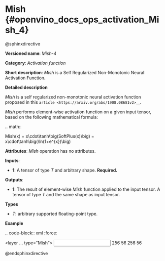 # Mish {#openvino_docs_ops_activation_Mish_4}

@sphinxdirective

**Versioned name**: *Mish-4*

**Category**: *Activation function*

**Short description**: *Mish* is a Self Regularized Non-Monotonic Neural Activation Function.

**Detailed description**

*Mish* is a self regularized non-monotonic neural activation function proposed in this `article <https://arxiv.org/abs/1908.08681v2>`__.

*Mish* performs element-wise activation function on a given input tensor, based on the following mathematical formula:

.. math::

   Mish(x) = x\cdot\tanh\big(SoftPlus(x)\big) = x\cdot\tanh\big(\ln(1+e^{x})\big)


**Attributes**: *Mish* operation has no attributes.

**Inputs**:

* **1**: A tensor of type *T* and arbitrary shape. **Required.**

**Outputs**:

* **1**: The result of element-wise *Mish* function applied to the input tensor. A tensor of type *T* and the same shape as input tensor.

**Types**

* *T*: arbitrary supported floating-point type.

**Example**

.. code-block:: xml
   :force:

   <layer ... type="Mish">
       <input>
           <port id="0">
               <dim>256</dim>
               <dim>56</dim>
           </port>
       </input>
       <output>
           <port id="3">
               <dim>256</dim>
               <dim>56</dim>
           </port>
       </output>
   </layer>


@endsphinxdirective

